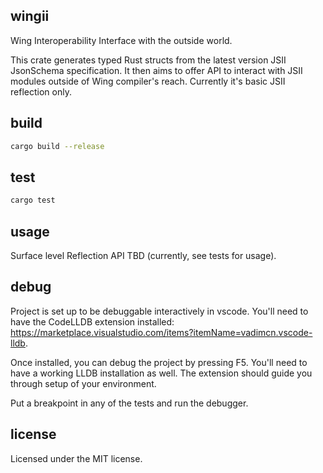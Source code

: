 ## wingii

Wing Interoperability Interface with the outside world.

This crate generates typed Rust structs from the latest version JSII JsonSchema
specification. It then aims to offer API to interact with JSII modules outside
of Wing compiler's reach. Currently it's basic JSII reflection only.

## build

```sh
cargo build --release
```

## test

```sh
cargo test
```

## usage

Surface level Reflection API TBD (currently, see tests for usage).

## debug

Project is set up to be debuggable interactively in vscode. You'll need to have
the CodeLLDB extension installed:
<https://marketplace.visualstudio.com/items?itemName=vadimcn.vscode-lldb>.

Once installed, you can debug the project by pressing F5. You'll need to have a
working LLDB installation as well. The extension should guide you through setup
of your environment.

Put a breakpoint in any of the tests and run the debugger.

## license

Licensed under the MIT license.
